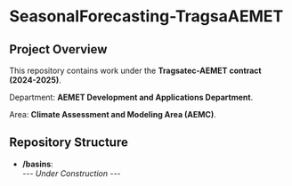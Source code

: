 # SeasonalForecasting-TragsaAEMET

## Project Overview
This repository contains work under the **Tragsatec-AEMET contract (2024-2025)**.

Department: **AEMET Development and Applications Department**. 

Area: **Climate Assessment and Modeling Area (AEMC)**.

## Repository Structure
- **/basins**:  
  *--- Under Construction ---*
